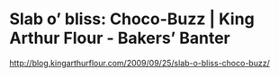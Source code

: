 <!--
id: 199957384
link: http://kevinisom.info/post/199957384/slab-o-bliss-choco-buzz-king-arthur-flour-bakers
slug: slab-o-bliss-choco-buzz-king-arthur-flour-bakers
date: Tue Sep 29 2009 22:43:12 GMT+1300 (NZDT)
raw: {"blog_name":"kevinisom","id":199957384,"post_url":"http://kevinisom.info/post/199957384/slab-o-bliss-choco-buzz-king-arthur-flour-bakers","slug":"slab-o-bliss-choco-buzz-king-arthur-flour-bakers","type":"link","date":"2009-09-29 09:43:12 GMT","timestamp":1254217392,"state":"published","format":"html","reblog_key":"BvJHocCg","tags":[],"short_url":"http://tmblr.co/Zw68YyBwnk8","highlighted":[],"feed_item":"http://blog.kingarthurflour.com/2009/09/25/slab-o-bliss-choco-buzz/","from_feed_id":"650234","note_count":0,"title":"Slab o’ bliss: Choco-Buzz | King Arthur Flour - Bakers’ Banter","url":"http://blog.kingarthurflour.com/2009/09/25/slab-o-bliss-choco-buzz/","description":""}
publish: 2009-09-029
tags: 
title: Slab o’ bliss: Choco-Buzz | King Arthur Flour - Bakers’ Banter
-->


Slab o’ bliss: Choco-Buzz | King Arthur Flour - Bakers’ Banter
==============================================================

<http://blog.kingarthurflour.com/2009/09/25/slab-o-bliss-choco-buzz/>

